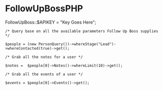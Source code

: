 # FollowUpBossPHP

FollowUpBoss::$APIKEY = "Key Goes Here";

```
/* Query base on all the available parameters Follow Up Boss supplies */

$people = (new PersonQuery())->whereStage("Lead")->whereContacted(true)->get();

/* Grab all the notes for a user */

$notes =  $people[0]->Notes()->whereLimit(10)->get();

/* Grab all the events of a user */

$events = $people[0]->Events()->get(); 
```
